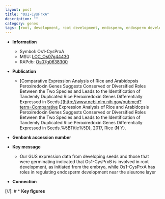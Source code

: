 ```yaml
---
layout: post
title: "Os1-CysPrxA"
description: ""
category: genes
tags: [root, development, root development, endosperm, endosperm development]
---
```


* **Information**  
    + Symbol: Os1-CysPrxA  
    + MSU: [LOC_Os07g44430](http://rice.uga.edu/cgi-bin/ORF_infopage.cgi?orf=LOC_Os07g44430)  
    + RAPdb: [Os07g0638300](http://rapdb.dna.affrc.go.jp/viewer/gbrowse_details/irgsp1?name=Os07g0638300)  

* **Publication**  
    + [Comparative Expression Analysis of Rice and Arabidopsis Peroxiredoxin Genes Suggests Conserved or Diversified Roles Between the Two Species and Leads to the Identification of Tandemly Duplicated Rice Peroxiredoxin Genes Differentially Expressed in Seeds.](http://www.ncbi.nlm.nih.gov/pubmed?term=Comparative Expression Analysis of Rice and Arabidopsis Peroxiredoxin Genes Suggests Conserved or Diversified Roles Between the Two Species and Leads to the Identification of Tandemly Duplicated Rice Peroxiredoxin Genes Differentially Expressed in Seeds.%5BTitle%5D), 2017, Rice (N Y).

* **Genbank accession number**  

* **Key message**  
    + Our GUS expression data from developing seeds and those that were germinating indicated that Os1-CysPrxB is involved in root development, as initiated from the embryo, while Os1-CysPrxA has roles in regulating endosperm development near the aleurone layer

* **Connection**  

[//]: # * **Key figures**  



